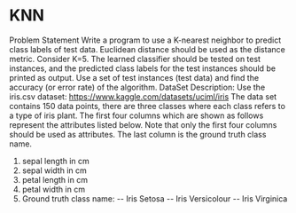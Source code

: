 # KNN
Problem Statement
Write a program to use a K-nearest neighbor to predict class labels of test data.
Euclidean distance should be used as the distance metric. Consider K=5. The learned
classifier should be tested on test instances, and the predicted class labels for the test
instances should be printed as output. Use a set of test instances (test data) and find the
accuracy (or error rate) of the algorithm.
DataSet Description:
Use the iris.csv dataset: https://www.kaggle.com/datasets/uciml/iris The data set contains
150 data points, there are three classes where each class refers to a type of iris plant.
The first four columns which are shown as follows represent the attributes listed below.
Note that only the first four columns should be used as attributes. The last column is the
ground truth class name.
1. sepal length in cm
2. sepal width in cm
3. petal length in cm
4. petal width in cm
5. Ground truth class name: -- Iris Setosa -- Iris Versicolour -- Iris Virginica
